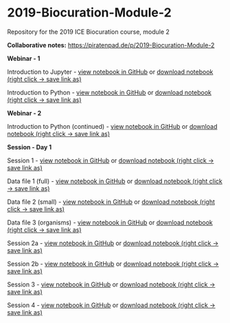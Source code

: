 # 2019-Biocuration-Module-2

Repository for the 2019 ICE Biocuration course, module 2

**Collaborative notes:** https://piratenpad.de/p/2019-Biocuration-Module-2

**Webinar - 1**

Introduction to Jupyter - [view notebook in GitHub](https://github.com/zencore/2019-Biocuration-Module-2/blob/master/webinars/webinar_1-introducing_jupyter.ipynb) or [download notebook (right click -> save link as)](https://raw.githubusercontent.com/zencore/2019-Biocuration-Module-2/master/webinars/webinar_1-introducing_jupyter.ipynb)

Introduction to Python - [view notebook in GitHub](https://github.com/zencore/2019-Biocuration-Module-2/blob/master/webinars/webinar_1-introducing_python.ipynb) or [download notebook (right click -> save link as)](https://raw.githubusercontent.com/zencore/2019-Biocuration-Module-2/master/webinars/webinar_1-introducing_python.ipynb)

**Webinar - 2**

Introduction to Python (continued) - [view notebook in GitHub](https://github.com/zencore/2019-Biocuration-Module-2/blob/master/webinars/webinar_2-introducing_python.ipynb) or [download notebook (right click -> save link as)](https://raw.githubusercontent.com/zencore/2019-Biocuration-Module-2/master/webinars/webinar_2-introducing_python.ipynb)


**Session - Day 1**

Session 1 - [view notebook in GitHub](https://github.com/zencore/2019-Biocuration-Module-2/blob/master/workshop_sessions/day_1/day_1-session_1.ipynb) or [download notebook (right click -> save link as)](https://raw.githubusercontent.com/zencore/2019-Biocuration-Module-2/master/workshop_sessions/day_1/day_1-session_1.ipynb)


Data file 1 (full) - [view notebook in GitHub](https://github.com/zencore/2019-Biocuration-Module-2/blob/master/workshop_sessions/day_1/uniprot-tp53.tab) or [download notebook (right click -> save link as)](https://raw.githubusercontent.com/zencore/2019-Biocuration-Module-2/master/workshop_sessions/uniprot-tp53.tab)


Data file 2 (small) - [view notebook in GitHub](https://github.com/zencore/2019-Biocuration-Module-2/blob/master/workshop_sessions/day_1/uniprot-tp53.tab) or [download notebook (right click -> save link as)](https://raw.githubusercontent.com/zencore/2019-Biocuration-Module-2/master/workshop_sessions/uniprot-tp53.tab)


Data file 3 (organisms) - [view notebook in GitHub](https://github.com/zencore/2019-Biocuration-Module-2/blob/master/workshop_sessions/day_1/tp53-entry-organism.tab) or [download notebook (right click -> save link as)](https://raw.githubusercontent.com/zencore/2019-Biocuration-Module-2/master/workshop_sessions/tp53-entry-organism.tab)


Session 2a - [view notebook in GitHub](https://github.com/zencore/2019-Biocuration-Module-2/blob/master/workshop_sessions/day_1/day_1-session_2a.ipynb) or [download notebook (right click -> save link as)](https://raw.githubusercontent.com/zencore/2019-Biocuration-Module-2/master/workshop_sessions/day_1/day_1-session_2a.ipynb)


Session 2b - [view notebook in GitHub](https://github.com/zencore/2019-Biocuration-Module-2/blob/master/workshop_sessions/day_1-session_2b.ipynb) or [download notebook (right click -> save link as)](https://raw.githubusercontent.com/zencore/2019-Biocuration-Module-2/master/workshop_sessions/day_1/day_1-session_2b.ipynb)


Session 3 - [view notebook in GitHub](https://github.com/zencore/2019-Biocuration-Module-2/blob/master/workshop_sessions/day_1/day_1-session_3-functions.ipynb) or [download notebook (right click -> save link as)](https://raw.githubusercontent.com/zencore/2019-Biocuration-Module-2/master/workshop_sessions/day_1/day_1-session_3-functions.ipynb)


Session 4 - [view notebook in GitHub](https://github.com/zencore/2019-Biocuration-Module-2/blob/master/workshop_sessions/day_1/day_1-session_4.ipynb) or [download notebook (right click -> save link as)](https://raw.githubusercontent.com/zencore/2019-Biocuration-Module-2/master/workshop_sessions/day_1/day_1-session_4.ipynb)



